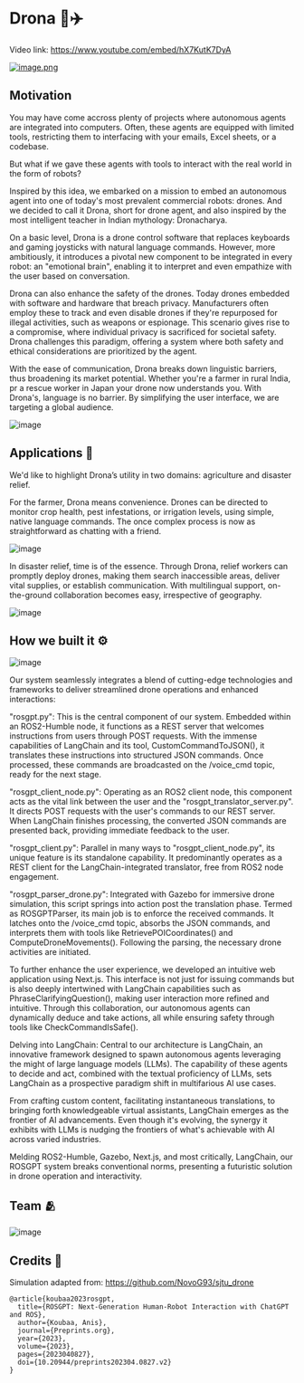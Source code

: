 
# Drona 🤖✈️

Video link: https://www.youtube.com/embed/hX7KutK7DyA

[![image.png](https://i.postimg.cc/Gtd4k5D9/image.png)](https://www.youtube.com/watch?v=hX7KutK7DyA)


## Motivation

You may have come accross plenty of projects where autonomous agents are integrated into computers. Often, these agents are equipped with limited tools, restricting them to interfacing with your emails, Excel sheets, or a codebase.

But what if we gave these agents with tools to interact with the real world in the form of robots?

Inspired by this idea, we embarked on a mission to embed an autonomous agent into one of today's most prevalent commercial robots: drones. And we decided to call it Drona, short for drone agent, and also inspired by the most intelligent teacher in Indian mythology: Dronacharya.

On a basic level, Drona is a drone control software that replaces keyboards and gaming joysticks with natural language commands. However, more ambitiously, it introduces a pivotal new component to be integrated in every robot: an "emotional brain", enabling it to interpret and even empathize with the user based on conversation. 

Drona can also enhance the safety of the drones. Today drones embedded with software and hardware that breach privacy. Manufacturers often employ these to track and even disable drones if they're repurposed for illegal activities, such as weapons or espionage. This scenario gives rise to a compromise, where individual privacy is sacrificed for societal safety. Drona challenges this paradigm, offering a system where both safety and ethical considerations are prioritized by the agent. 

With the ease of communication, Drona breaks down linguistic barriers, thus broadening its market potential. Whether you're a farmer in rural India, pr a rescue worker in Japan your drone now understands you. With Drona's, language is no barrier. By simplifying the user interface, we are targeting a global audience.

![image](https://github.com/Gaurang-1402/Drona/assets/71042887/4250104b-85cc-499d-84d5-f58247ed182c)


## Applications 🌾

We'd like to highlight Drona’s utility in two domains: agriculture and disaster relief.

For the farmer, Drona means convenience. Drones can be directed to monitor crop health, pest infestations, or irrigation levels, using simple, native language commands. The once complex process is now as straightforward as chatting with a friend.

![image](https://github.com/Gaurang-1402/Drona/assets/71042887/dc9a2f40-bdd5-4f6f-95a9-d5f4e8228007)


In disaster relief, time is of the essence. Through Drona, relief workers can promptly deploy drones, making them search inaccessible areas, deliver vital supplies, or establish communication. With multilingual support, on-the-ground collaboration becomes easy, irrespective of geography.

![image](https://github.com/Gaurang-1402/Drona/assets/71042887/bd6a2b2f-eee1-4592-b031-e4c3ef1fca39)

## How we built it ⚙️

![image](https://github.com/Gaurang-1402/Drona/assets/71042887/9fa39a1f-b3a0-47d5-b095-6db7e826a476)


Our system seamlessly integrates a blend of cutting-edge technologies and frameworks to deliver streamlined drone operations and enhanced interactions:

"rosgpt.py": This is the central component of our system. Embedded within an ROS2-Humble node, it functions as a REST server that welcomes instructions from users through POST requests. With the immense capabilities of LangChain and its tool, CustomCommandToJSON(), it translates these instructions into structured JSON commands. Once processed, these commands are broadcasted on the /voice_cmd topic, ready for the next stage.

"rosgpt_client_node.py": Operating as an ROS2 client node, this component acts as the vital link between the user and the "rosgpt_translator_server.py". It directs POST requests with the user's commands to our REST server. When LangChain finishes processing, the converted JSON commands are presented back, providing immediate feedback to the user.

"rosgpt_client.py": Parallel in many ways to "rosgpt_client_node.py", its unique feature is its standalone capability. It predominantly operates as a REST client for the LangChain-integrated translator, free from ROS2 node engagement.

"rosgpt_parser_drone.py": Integrated with Gazebo for immersive drone simulation, this script springs into action post the translation phase. Termed as ROSGPTParser, its main job is to enforce the received commands. It latches onto the /voice_cmd topic, absorbs the JSON commands, and interprets them with tools like RetrievePOICoordinates() and ComputeDroneMovements(). Following the parsing, the necessary drone activities are initiated.

To further enhance the user experience, we developed an intuitive web application using Next.js. This interface is not just for issuing commands but is also deeply intertwined with LangChain capabilities such as PhraseClarifyingQuestion(), making user interaction more refined and intuitive. Through this collaboration, our autonomous agents can dynamically deduce and take actions, all while ensuring safety through tools like CheckCommandIsSafe().

Delving into LangChain:
Central to our architecture is LangChain, an innovative framework designed to spawn autonomous agents leveraging the might of large language models (LLMs). The capability of these agents to decide and act, combined with the textual proficiency of LLMs, sets LangChain as a prospective paradigm shift in multifarious AI use cases.

From crafting custom content, facilitating instantaneous translations, to bringing forth knowledgeable virtual assistants, LangChain emerges as the frontier of AI advancements. Even though it's evolving, the synergy it exhibits with LLMs is nudging the frontiers of what's achievable with AI across varied industries.

Melding ROS2-Humble, Gazebo, Next.js, and most critically, LangChain, our ROSGPT system breaks conventional norms, presenting a futuristic solution in drone operation and interactivity.


## Team 🫂

![image](https://github.com/Gaurang-1402/Drona/assets/71042887/a8114450-6ed0-4bc5-b477-460d0ed36cbb)


## Credits 📃

Simulation adapted from: https://github.com/NovoG93/sjtu_drone

```
@article{koubaa2023rosgpt,
  title={ROSGPT: Next-Generation Human-Robot Interaction with ChatGPT and ROS},
  author={Koubaa, Anis},
  journal={Preprints.org},
  year={2023},
  volume={2023},
  pages={2023040827},
  doi={10.20944/preprints202304.0827.v2}
}

```
